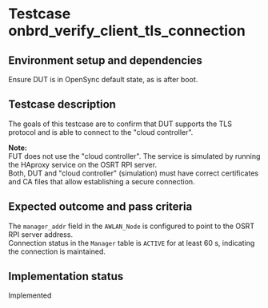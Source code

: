 # Testcase onbrd_verify_client_tls_connection

## Environment setup and dependencies

Ensure DUT is in OpenSync default state, as is after boot.

## Testcase description

The goals of this testcase are to confirm that DUT supports the TLS protocol and is able to connect to the "cloud
controller".

**Note:**\
FUT does not use the "cloud controller". The service is simulated by running the HAproxy service on the OSRT
RPI server.\
Both, DUT and "cloud controller" (simulation) must have correct certificates and CA files that allow
establishing a secure connection.

## Expected outcome and pass criteria

The `manager_addr` field in the `AWLAN_Node` is configured to point to the OSRT RPI server address.\
Connection status
in the `Manager` table is `ACTIVE` for at least 60 s, indicating the connection is maintained.

## Implementation status

Implemented
